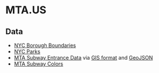 # MTA.US

## Data

* [NYC Borough Boundaries](http://catalog.opendata.city/dataset/nyc-borough-boundaries)
* [NYC Parks](https://data.cityofnewyork.us/City-Government/Parks-Properties/rjaj-zgq7/data)
* [MTA Subway Entrance Data](http://web.mta.info/developers/sbwy_entrance.html) via [GIS format](https://spatialityblog.com/2010/07/08/mta-gis-data-update/) and [GeoJSON](https://github.com/chriswhong/streeteasy-subways/blob/master/src/inject/routes.geojson)
* [MTA Subway Colors](http://web.mta.info/developers/resources/line_colors.htm)
